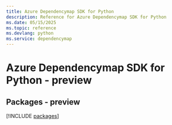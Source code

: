 ```yaml
---
title: Azure Dependencymap SDK for Python
description: Reference for Azure Dependencymap SDK for Python
ms.date: 05/15/2025
ms.topic: reference
ms.devlang: python
ms.service: dependencymap
---
```

# Azure Dependencymap SDK for Python - preview
## Packages - preview
[!INCLUDE [packages](dependencymap-index.md)]